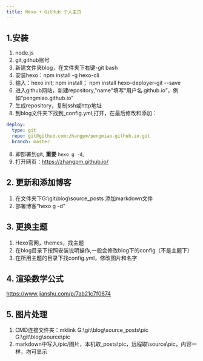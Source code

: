 ```yaml
---
title: Hexo + GitHub 个人主页
---
```

## 1.安装
1. node.js
2. git,github账号
3. 新建文件夹blog，在文件夹下右键-git bash
4. 安装hexo：npm install -g hexo-cli
5. 输入：hexo init; npm install； npm install hexo-deployer-git --save
6. 进入github网站，新建repository,"name"填写“用户名.github.io”，例如“pengmiao.github.io”
7. 生成repository，复制ssh或http地址
8. 到blog文件夹下找到_config.yml,打开，在最后修改和添加：
```yml
deploy:
  type: git
  repo: git@github.com:zhangpm/pengmiao.github.io.git
  branch: master
```
8. 即部署到git, **重要**
```hexo g -d```,
9.  打开网页：https://zhangpm.github.io/
## 2. 更新和添加博客
1. 在文件夹下G:\git\blog\source\_posts 添加markdown文件
2. 部署博客“hexo g -d”

## 3. 更换主题
1. Hexo官网，themes，找主题
2. 在blog目录下按照安装说明操作,一般会修改blog下的config（不是主题下）
3. 在所用主题的目录下找config.yml，修改图片和名字

## 4. 渲染数学公式
https://www.jianshu.com/p/7ab21c7f0674

## 5. 图片处理
1. CMD连接文件夹：mklink G:\git\blog\source\_posts\pic G:\git\blog\source\pic
2. markdown中写入/pic/图片，本机取\_posts\pic，远程取\source\pic，内容一样，均可显示

